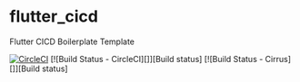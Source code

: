 # flutter_cicd
Flutter CICD Boilerplate Template

[![CircleCI](https://circleci.com/gh/anant-k-agrawal/flutter_cicd/tree/develop.svg?style=svg)](https://circleci.com/gh/anant-k-agrawal/flutter_cicd/tree/develop)
[![Build Status - CircleCI][]][Build status]
[![Build Status - Cirrus][]][Build status]
